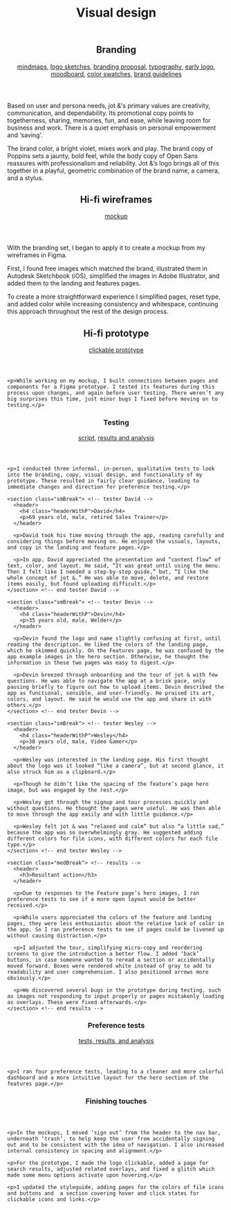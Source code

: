 <header class="centerGrid">
  <h1>Visual design</h1>
</header>

<section class="smBreak"> <!-- branding -->
  <header>
    <h2 class="headerWithP">Branding</h2>
    <p>
      <a href="https://photos.app.goo.gl/Wyf7B3deGEDaxchk8">mindmaps</a>,
      <a href="https://photos.app.goo.gl/FGLEMWGuJFmU9oj48">logo sketches</a>,
      <a href="https://docs.google.com/document/d/1fCO2RPUGGQbRs-ilYqbBW_Pvqi288wHn3e4nt6pvd-A/edit?usp=sharing">branding proposal</a>,
      <a href="https://docs.google.com/document/d/1b7SafgEjHRRlXXqZwV6pmliF-Pn1tAzwdEbWHZb-tvI/edit?usp=sharing">typography</a>,
      <a href="https://www.figma.com/file/CfpIBwyVwB74Wu6BspiQVu3B/jotLogo?node-id=31%3A111">early logo</a>,
      <a href="https://www.figma.com/file/sPrr8Vwo9gfqZRklDZx3p5/jot-and-StyleGuide?node-id=8%3A4">moodboard</a>,
      <a href="https://www.figma.com/file/sPrr8Vwo9gfqZRklDZx3p5/jot-and-StyleGuide?node-id=29%3A0">color swatches</a>,
      <a href="https://www.figma.com/file/idH7UGMaXpEbwsGRZWKLKD/jot-and-Styleguide?node-id=140%3A0">brand guidelines</a>
    </p>
  </header>

  <p>Based on user and persona needs, jot &'s primary values are creativity, communication, and dependability. Its promotional copy points to togetherness, sharing, memories, fun, and ease, while leaving room for business and work. There is a quiet emphasis on personal empowerment and ‘saving’.</p>

  <p>The brand color, a bright violet, mixes work and play. The brand copy of Poppins sets a jaunty, bold feel, while the body copy of Open Sans reassures with professionalism and reliability. Jot &’s logo brings all of this together in a playful, geometric combination of the brand name, a camera, and a stylus.</p>
</section> <!-- end branding -->

<section class="medBreak"> <!-- hi-fi wireframes -->
  <header>
    <h2 class="headerWithP">Hi-fi wireframes</h2>
    <p><a href="https://www.figma.com/file/BvOs1gYiZ40By1v86qFXTL/cloudRefine">mockup</a></p>
  </header>

  <p>With the branding set, I began to apply it to create a mockup from my wireframes in Figma.</p>

  <p>First, I found free images which matched the brand, illustrated them in Autodesk Sketchbook (iOS), simplified the images in Adobe Illustrator, and added them to the landing and features pages.</p>

  <p>To create a more straightforward experience I simplified pages, reset type, and added color while increasing consistency and whitespace, continuing this approach throughout the rest of the design process.</p>

  <section class="medBreak"> <!-- hi-fi prototype -->
    <header>
      <h2 class="headerWithP">Hi-fi prototype</h2>
      <p><a href="https://www.figma.com/proto/BvOs1gYiZ40By1v86qFXTL/cloudRefine?scaling=min-zoom">clickable prototype</a></p>
    </header>

    <p>While working on my mockup, I built connections between pages and components for a Figma prototype. I tested its features during this process upon changes, and again before user testing. There weren’t any big surprises this time, just minor bugs I fixed before moving on to testing.</p>
  </section> <!-- end hi-fi prototype -->

  <section class="medBreak"> <!-- testing -->
    <header>
      <h3 class="headerWithP">Testing</h3>
      <p><a href="https://docs.google.com/document/d/17_bbxnWsodth0zANs9ScN6jnsRaxHzyOO1Dx5RtIA5o/edit?usp=sharing" >script</a>, <a href="https://docs.google.com/document/d/1d8AtdfETmOCmeqdB7ep-7KK-fPyiaY03M3pzOEmaZ6w/edit?usp=sharing" >results and analysis</a></p>
    </header>

    <p>I conducted three informal, in-person, qualitative tests to look into the branding, copy, visual design, and functionality of my prototype. These resulted in fairly clear guidance, leading to immediate changes and direction for preference testing.</p>

    <section class="smBreak"> <!-- tester David -->
      <header>
        <h4 class="headerWithP">David</h4>
        <p>69 years old, male, retired Sales Trainer</p>
      </header>

      <p>David took his time moving through the app, reading carefully and considering things before moving on. He enjoyed the visuals, layouts, and copy in the landing and feature pages.</p>

      <p>In app, David appreciated the presentation and “content flow” of text, color, and layout. He said, “It was great until using the menu. Then I felt like I needed a step-by-step guide,” but, “I like the whole concept of jot &.” He was able to move, delete, and restore items easily, but found uploading difficult.</p>
    </section> <!-- end tester David -->

    <section class="smBreak"> <!-- tester Devin -->
      <header>
        <h4 class="headerWithP">Devin</h4>
        <p>35 years old, male, Welder</p>
      </header>

      <p>Devin found the logo and name slightly confusing at first, until reading the description. He liked the colors of the landing page, which he skimmed quickly. On the Features page, he was confused by the app example images in the hero section. Otherwise, he thought the information in these two pages was easy to digest.</p>

      <p>Devin breezed through onboarding and the tour of jot & with few questions. He was able to navigate the app at a brisk pace, only pausing briefly to figure out how to upload items. Devin described the app as functional, sensible, and user-friendly. He praised its art, colors, and layout. He said he would use the app and share it with others.</p>
    </section> <!-- end tester Devin -->

    <section class="smBreak"> <!-- tester Wesley -->
      <header>
        <h4 class="headerWithP">Wesley</h4>
        <p>38 years old, male, Video Gamer</p>
      </header>

      <p>Wesley was interested in the landing page. His first thought about the logo was it looked “like a camera”, but at second glance, it also struck him as a clipboard.</p>

      <p>Though he didn’t like the spacing of the feature’s page hero image, but was engaged by the rest.</p>

      <p>Wesley got through the signup and tour processes quickly and without questions. He thought the pages were useful. He was then able to move through the app easily and with little guidance.</p>

      <p>Wesley felt jot & was “relaxed and calm” but also “a little sad,” because the app was so overwhelmingly gray. He suggested adding different colors for file icons, with different colors for each file type.</p>
    </section> <!-- end tester Wesley -->

    <section class="medBreak"> <!-- results -->
      <header>
        <h3>Resultant action</h3>
      </header>

      <p>Due to responses to the Feature page’s hero images, I ran preference tests to see if a more open layout would be better received.</p>

      <p>While users appreciated the colors of the feature and landing pages, they were less enthusiastic about the relative lack of color in the app. So I ran preference tests to see if pages could be livened up without causing distraction.</p>

      <p>I adjusted the tour, simplifying micro-copy and reordering screens to give the introduction a better flow. I added ‘back’ buttons, in case someone wanted to reread a section or accidentally moved forward. Boxes were rendered white instead of gray to add to readability and user comprehension. I also positioned arrows more obviously.</p>

      <p>We discovered several bugs in the prototype during testing, such as images not responding to input properly or pages mistakenly loading as overlays. These were fixed afterwards.</p>
    </section> <!-- end results -->
  </section> <!-- end testing -->

  <section class="medBreak"> <!-- preference tests -->
    <header>
      <h3 class="headerWithP">Preference tests</h3>
      <p><a href="https://docs.google.com/document/d/1oKUHSqGzvwyJrSO2bsXQD86Igto7JDxRwu_BxuoYFYs/edit?usp=sharing">tests, results, and analysis</a></p>
    </header>

    <p>I ran four preference tests, leading to a cleaner and more colorful dashboard and a more intuitive layout for the hero section of the features page.</p>

  </section> <!-- end preference tests -->

  <section class="medBreak"> <!-- finishing touches -->
    <header>
      <h3>Finishing touches</h3>
    </header>

    <p>In the mockups, I moved ‘sign out’ from the header to the nav bar, underneath ‘trash’, to help keep the user from accidentally signing out and to be consistent with the idea of navigation. I also increased internal consistency in spacing and alignment.</p>

    <p>For the prototype, I made the logo clickable, added a page for search results, adjusted related overlays, and fixed a glitch which made some menu options activate upon hovering.</p>

    <p>I updated the styleguide, adding pages for the colors of file icons and buttons and  a section covering hover and click states for clickable icons and links.</p>
  </section> <!-- end finishing touches -->
</section> <!-- end hi-fi wireframes -->
